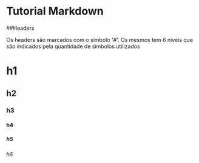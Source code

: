 # Tutorial Markdown

##Headers

Os headers são marcados com o simbolo '#'. Os mesmos tem 6 niveis que são indicados pela quantidade de simbolos utilizados


# h1
## h2
### h3
#### h4
##### h5
###### h6
